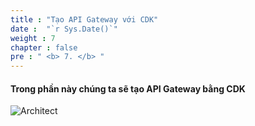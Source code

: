```yaml
---
title : "Tạo API Gateway với CDK"
date :  "`r Sys.Date()`" 
weight : 7
chapter : false
pre : " <b> 7. </b> "
---
```


#### Trong phần này chúng ta sẽ tạo API Gateway bằng CDK
![Architect](/images/7/ws2.png?featherlight=false&width=80pc)